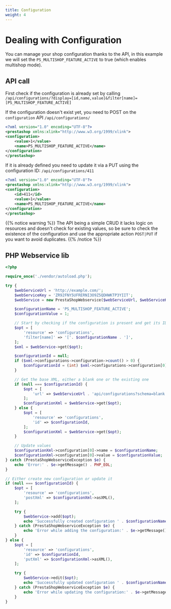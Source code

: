 ```yaml
---
title: Configuration
weight: 4
---
```


# Dealing with Configuration

You can manage your shop configuration thanks to the API, in this example we will set the `PS_MULTISHOP_FEATURE_ACTIVE` to true (which enables multishop mode).

## API call

First check if the configuration is already set by calling `/api/configurations/?display=[id,name,value]&filter[name]=[PS_MULTISHOP_FEATURE_ACTIVE]`

If the configuration doesn't exist yet, you need to POST on the `configuration` API `/api/configurations/`

```xml
<?xml version="1.0" encoding="UTF-8"?>
<prestashop xmlns:xlink="http://www.w3.org/1999/xlink">
<configuration>
	<value>1</value>
	<name>PS_MULTISHOP_FEATURE_ACTIVE</name>
</configuration>
</prestashop>
```

If it is already defined you need to update it via a PUT using the configuration ID: `/api/configurations/411`

```xml
<?xml version="1.0" encoding="UTF-8"?>
<prestashop xmlns:xlink="http://www.w3.org/1999/xlink">
<configuration>
    <id>411</id>
	<value>1</value>
	<name>PS_MULTISHOP_FEATURE_ACTIVE</name>
</configuration>
</prestashop>
```

{{% notice warning %}}
The API being a simple CRUD it lacks logic on resources and doesn't check for existing values, so be sure to check the existence of the configuration and use the appropriate action `POST|PUT` if you want to avoid duplicates.
{{% /notice %}}

## PHP Webservice lib

```php
<?php

require_once('./vendor/autoload.php');

try {
    $webServiceUrl = 'http://example.com/';
    $webServiceKey = 'ZR92FNY5UFRERNI3O9Z5QDHWKTP3YIIT';
    $webService = new PrestaShopWebservice($webServiceUrl, $webServiceKey, false);

    $configurationName = 'PS_MULTISHOP_FEATURE_ACTIVE';
    $configurationValue = 1;

    // Start by checking if the configuration is present and get its ID
    $opt = [
        'resource' => 'configurations',
        'filter[name]' => '['. $configurationName . ']',
    ];
    $xml = $webService->get($opt);

    $configurationId = null;
    if ($xml->configurations->configuration->count() > 0) {
        $configurationId = (int) $xml->configurations->configuration[0]->attributes()['id'];
    }

    // Get the base XML, either a blank one or the existing one
    if (null === $configurationId) {
        $opt = [
            'url' => $webServiceUrl . 'api/configurations?schema=blank'
        ];
        $configurationXml = $webService->get($opt);    
    } else {
        $opt = [
            'resource' => 'configurations',
            'id' => $configurationId,
        ];
        $configurationXml = $webService->get($opt);    
    }

    // Update values
    $configurationXml->configuration[0]->name = $configurationName;
    $configurationXml->configuration[0]->value = $configurationValue;
} catch (PrestaShopWebserviceException $e) {
    echo 'Error:' . $e->getMessage() . PHP_EOL;
}

// Either create new configuration or update it
if (null === $configurationId) {
    $opt = [
        'resource' => 'configurations',
        'postXml' => $configurationXml->asXML(),
    ];

    try {
        $webService->add($opt);
        echo 'Successfully created configuration ' . $configurationName . ' = ' . $configurationValue . PHP_EOL;
    } catch (PrestaShopWebserviceException $e) {
        echo 'Error while adding the configuration:' . $e->getMessage() . PHP_EOL;
    }
} else {
    $opt = [
        'resource' => 'configurations',
        'id' => $configurationId,
        'putXml' => $configurationXml->asXML(),
    ];

    try {
        $webService->edit($opt);
        echo 'Successfully updated configuration ' . $configurationName . ' = ' . $configurationValue . PHP_EOL;
    } catch (PrestaShopWebserviceException $e) {
        echo 'Error while updating the configuration:' . $e->getMessage() . PHP_EOL;
    }
}
```
